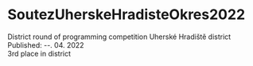 # SoutezUherskeHradisteOkres2022
District round of programming competition Uherské Hradiště district <br>
Published: --. 04. 2022 <br>
3rd place in district <br>
